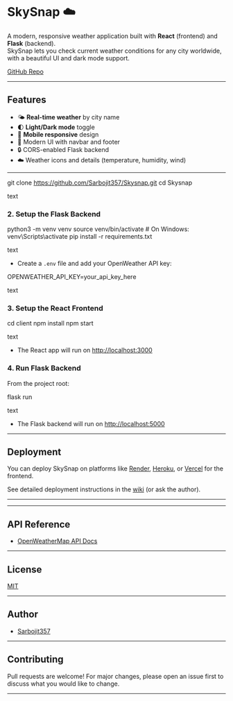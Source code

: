 # SkySnap ☁️

A modern, responsive weather application built with **React** (frontend) and **Flask** (backend).  
SkySnap lets you check current weather conditions for any city worldwide, with a beautiful UI and dark mode support.

[GitHub Repo](https://github.com/Sarbojit357/Skysnap.git)  

---

## Features

- 🌤️ **Real-time weather** by city name
- 🌓 **Light/Dark mode** toggle
- 📱 **Mobile responsive** design
- 🎨 Modern UI with navbar and footer
- 🔒 CORS-enabled Flask backend
- ☁️ Weather icons and details (temperature, humidity, wind)

---

git clone https://github.com/Sarbojit357/Skysnap.git
cd Skysnap

text

### 2. Setup the Flask Backend

python3 -m venv venv
source venv/bin/activate # On Windows: venv\Scripts\activate
pip install -r requirements.txt

text

- Create a `.env` file and add your OpenWeather API key:

OPENWEATHER_API_KEY=your_api_key_here

text

### 3. Setup the React Frontend

cd client
npm install
npm start

text

- The React app will run on [http://localhost:3000](http://localhost:3000)

### 4. Run Flask Backend

From the project root:

flask run

text

- The Flask backend will run on [http://localhost:5000](http://localhost:5000)

---

## Deployment

You can deploy SkySnap on platforms like [Render](https://render.com), [Heroku](https://heroku.com), or [Vercel](https://vercel.com) for the frontend.

See detailed deployment instructions in the [wiki](#) (or ask the author).

---

---

## API Reference

- [OpenWeatherMap API Docs](https://openweathermap.org/current)

---

## License

[MIT](LICENSE)

---

## Author

- [Sarbojit357](https://github.com/Sarbojit357)

---

## Contributing

Pull requests are welcome! For major changes, please open an issue first to discuss what you would like to change.

---
